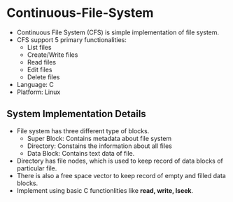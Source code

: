 # Continuous-File-System

- Continuous File System (CFS) is simple implementation of file system. 
- CFS support 5 primary functionalities:
  - List files
  - Create/Write files
  - Read files
  - Edit files
  - Delete files
- Language: C
- Platform: Linux

## System Implementation Details

- File system has three different type of blocks.
  - Super Block: Contains metadata about file system
  - Directory: Constains the information about all files
  - Data Block: Contains text data of file.
- Directory has file nodes, which is used to keep record of data blocks of particular file.
- There is also a free space vector to keep record of empty and filled data blocks.
- Implement using basic C functionlities like **read, write, lseek**.
